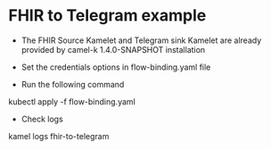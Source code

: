 # FHIR to Telegram example

- The FHIR Source Kamelet and Telegram sink Kamelet are already provided by camel-k 1.4.0-SNAPSHOT installation

- Set the credentials options in flow-binding.yaml file

- Run the following command

kubectl apply -f flow-binding.yaml

- Check logs

kamel logs fhir-to-telegram
